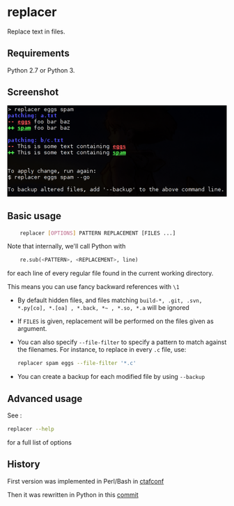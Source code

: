 # replacer

Replace text in files.

## Requirements


Python 2.7 or Python 3.

## Screenshot

![screenshot](pics/screenshot.png)

## Basic usage

```bash
    replacer [OPTIONS] PATTERN REPLACEMENT [FILES ...]
```
Note that internally, we'll call Python with
```python
    re.sub(<PATTERN>, <REPLACEMENT>, line)
```
for each line of every regular file found in the current working directory.

This means you can use fancy backward references with `\1`

* By default hidden files, and files matching
  `build-*, .git, .svn, *.py[co], *.[oa] , *.back, *~ , *.so, *.a`
  will be ignored

* If `FILES` is given, replacement will be performed on the files given
  as argument.

* You can also specify `--file-filter` to specify a pattern to match against
  the filenames. For instance, to replace in every `.c` file, use:
  ```bash
  replacer spam eggs --file-filter '*.c'
  ```

* You can create a backup for each modified file by using `--backup`

## Advanced usage

See :
```bash
replacer --help
```
for a full list of options


## History

First version was implemented in Perl/Bash in
[ctafconf](https://github.com/cgestes/ctafconf/blob/78b92a60bc185b73f95418e3e913e33aae8799f6/bin/replacer)

Then it was rewritten in Python in this
[commit](https://github.com/cgestes/ctafconf/commit/73ea7320a593c1c31125ecff23c86b073f87ea26)
